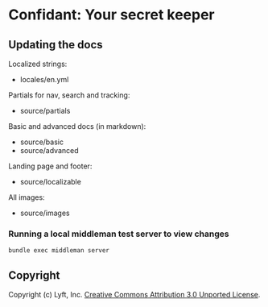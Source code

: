 Confidant: Your secret keeper
================

## Updating the docs

Localized strings:

* locales/en.yml

Partials for nav, search and tracking:

* source/partials

Basic and advanced docs (in markdown):

* source/basic
* source/advanced

Landing page and footer:

* source/localizable

All images:

* source/images

### Running a local middleman test server to view changes

```
bundle exec middleman server
```

## Copyright

Copyright (c) Lyft, Inc. [Creative Commons Attribution 3.0 Unported License](http://creativecommons.org/licenses/by/3.0/).
